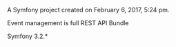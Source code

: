 

A Symfony project created on February 6, 2017, 5:24 pm.

Event management is full REST API Bundle

Symfony 3.2.*
